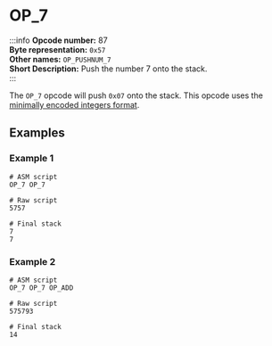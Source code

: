 # OP_7
:::info
**Opcode number:** 87  
**Byte representation:** `0x57`  
**Other names:** `OP_PUSHNUM_7`  
**Short Description:** Push the number 7 onto the stack.  
:::

The `OP_7` opcode will push `0x07` onto the stack. This opcode uses the [minimally encoded integers format](../script/numbers.md#minimally-encoded-integers).

## Examples
### Example 1
```shell
# ASM script
OP_7 OP_7

# Raw script
5757

# Final stack
7
7
```

### Example 2
```shell
# ASM script
OP_7 OP_7 OP_ADD

# Raw script
575793

# Final stack
14
```
